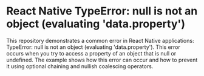 # React Native TypeError: null is not an object (evaluating 'data.property')
This repository demonstrates a common error in React Native applications: TypeError: null is not an object (evaluating 'data.property'). This error occurs when you try to access a property of an object that is null or undefined. The example shows how this error can occur and how to prevent it using optional chaining and nullish coalescing operators.